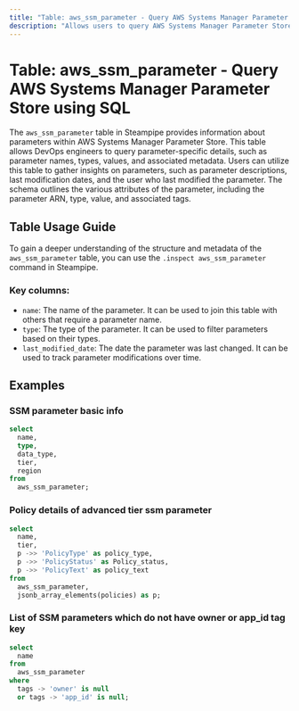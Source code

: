 ```yaml
---
title: "Table: aws_ssm_parameter - Query AWS Systems Manager Parameter Store using SQL"
description: "Allows users to query AWS Systems Manager Parameter Store to retrieve information about parameters, their types, values, and associated metadata."
---
```


# Table: aws_ssm_parameter - Query AWS Systems Manager Parameter Store using SQL

The `aws_ssm_parameter` table in Steampipe provides information about parameters within AWS Systems Manager Parameter Store. This table allows DevOps engineers to query parameter-specific details, such as parameter names, types, values, and associated metadata. Users can utilize this table to gather insights on parameters, such as parameter descriptions, last modification dates, and the user who last modified the parameter. The schema outlines the various attributes of the parameter, including the parameter ARN, type, value, and associated tags.

## Table Usage Guide

To gain a deeper understanding of the structure and metadata of the `aws_ssm_parameter` table, you can use the `.inspect aws_ssm_parameter` command in Steampipe.

### Key columns:

- `name`: The name of the parameter. It can be used to join this table with others that require a parameter name.
- `type`: The type of the parameter. It can be used to filter parameters based on their types.
- `last_modified_date`: The date the parameter was last changed. It can be used to track parameter modifications over time.

## Examples

### SSM parameter basic info

```sql
select
  name,
  type,
  data_type,
  tier,
  region
from
  aws_ssm_parameter;
```


### Policy details of advanced tier ssm parameter

```sql
select
  name,
  tier,
  p ->> 'PolicyType' as policy_type,
  p ->> 'PolicyStatus' as Policy_status,
  p ->> 'PolicyText' as policy_text
from
  aws_ssm_parameter,
  jsonb_array_elements(policies) as p;
```


### List of SSM parameters which do not have owner or app_id tag key

```sql
select
  name
from
  aws_ssm_parameter
where
  tags -> 'owner' is null
  or tags -> 'app_id' is null;
```